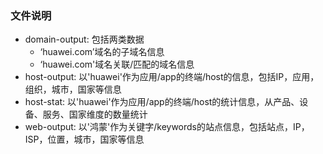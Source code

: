 ### 文件说明

- domain-output: 包括两类数据
    - ‘huawei.com’域名的子域名信息
    - ‘huawei.com'域名关联/匹配的域名信息
- host-output: 以'huawei'作为应用/app的终端/host的信息，包括IP，应用，组织，城市，国家等信息
- host-stat: 以'huawei'作为应用/app的终端/host的统计信息，从产品、设备、服务、国家维度的数量统计
- web-output: 以'鸿蒙'作为关键字/keywords的站点信息，包括站点，IP，ISP，位置，城市，国家等信息
